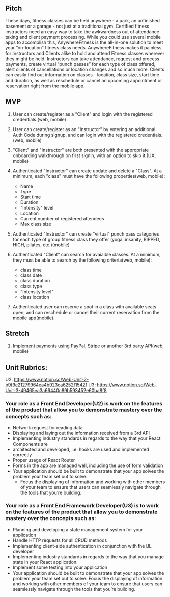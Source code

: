 ## Pitch

These days, fitness classes can be held anywhere - a park, an unfinished basement or a garage - not just at a traditional gym. Certified fitness instructors need an easy way to take the awkwardness out of attendance taking and client payment processing. While you could use several mobile apps to accomplish this, AnywhereFitness is the all-in-one solution to meet your “on-location” fitness class needs. AnywhereFitness makes it painless for Instructors and Clients alike to hold and attend Fitness classes wherever they might be held. Instructors can take attendance, request and process payments, create virtual “punch passes” for each type of class offered, alert clients of cancellations or location changes and so much more. Clients can easily find out information on classes - location, class size, start time and duration, as well as reschedule or cancel an upcoming appointment or reservation right from the mobile app.

## MVP

1. User can create/register as a "Client" and login with the registered credentials.(web, mobile)
2. User can create/register as an "Instructor" by entering an additional Auth Code during signup, and can login with the registered credentials.(web, mobile)
3. "Client" and "Instructor" are both presented with the appropriate onboarding walkthrough on first signin, with an option to skip it.(UX, mobile)
4. Authenticated "Instructor" can create update and delete a "Class". At a minimum, each "class" must have the following properties(web, mobile):

   - Name
   - Type
   - Start time
   - Duration
   - "Intensity" level
   - Location
   - Current number of registered attendees
   - Max class size

5. Authenticated "Instructor" can create "virtual" punch pass categories for each type of group fitness class they offer (yoga, insanity, RIPPED, HIGH, pilates, etc.)(mobile)
6. Authenticated "Client" can search for avaialble classes. At a minimum, they must be able to search by the following criteria(web, mobile):
   - class time
   - class date
   - class duration
   - class type
   - "Intensity level"
   - class location
7. Authenticated user can reserve a spot in a class with available seats open, and can reschedule or cancel their current reservation from the mobile app(mobile).

## Stretch

1. Implement payments using PayPal, Stripe or another 3rd party API(web, mobile)

## Unit Rubrics:

U2: https://www.notion.so/Web-Unit-2-b9f9c21279964ea4b923ca6252f15421
U3: https://www.notion.so/Web-Unit-3-49465ea3a66440c89b593452e60ba8f8

### Your role as a Front End Developer(U2) is work on the features of the product that allow you to demonstrate mastery over the concepts such as:

- Network request for reading data
- Displaying and laying out the information received from a 3rd API
- Implementing industry standards in regards to the way that your React Components are
- architected and developed, i.e. hooks are used and implemented correctly
- Proper usage of React Router
- Forms in the app are managed well, including the use of form validation
- Your application should be built to demonstrate that your app solves the problem your team set out to solve.
  - Focus the displaying of information and working with other members of your team to ensure that users can seamlessly navigate through the tools that you’re building.

### Your role as a Front End Framework Developer(U3) is to work on the features of the product that allow you to demonstrate mastery over the concepts such as:

- Planning and developing a state management system for your application
- Handle HTTP requests for all CRUD methods
- Implementing client-side authentication in conjunction with the BE developer
- Implementing industry standards in regards to the way that you manage state in your React application.
- Implement some testing into your application
- Your application should be built to demonstrate that your app solves the problem your team set out to solve. Focus the displaying of information and working with other members of your team to ensure that users can seamlessly navigate through the tools that you’re building.
